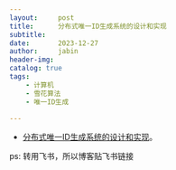 ```yaml
---
layout:     post
title:      分布式唯一ID生成系统的设计和实现
subtitle:   
date:       2023-12-27
author:     jabin
header-img: 
catalog: true
tags:
    - 计算机
    - 雪花算法
    - 唯一ID生成
    
---
```


- [分布式唯一ID生成系统的设计和实现](https://renovwjw13.feishu.cn/docx/DyVkdRMSyol1Phx0UA2c5reVnrg)。 

ps: 转用飞书，所以博客贴飞书链接

